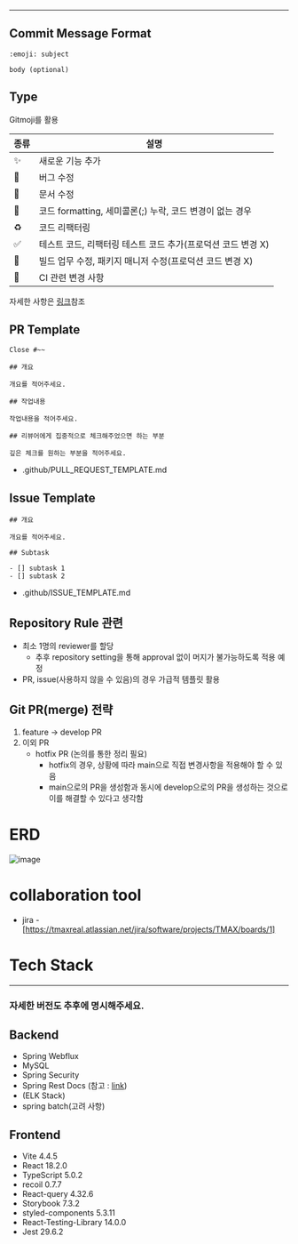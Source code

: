 
---

## Commit Message Format

```
:emoji: subject

body (optional)
```

## Type

Gitmoji를 활용

| 종류 | 설명                                                         |
| ---- | ------------------------------------------------------------ |
| ✨   | 새로운 기능 추가                                             |
| 🐛   | 버그 수정                                                    |
| 📝   | 문서 수정                                                    |
| 🎨   | 코드 formatting, 세미콜론(;) 누락, 코드 변경이 없는 경우     |
| ♻️   | 코드 리팩터링                                                |
| ✅   | 테스트 코드, 리팩터링 테스트 코드 추가(프로덕션 코드 변경 X) |
| 👷   | 빌드 업무 수정, 패키지 매니저 수정(프로덕션 코드 변경 X)     |
| 💚   | CI 관련 변경 사항                                            |

자세한 사항은 [링크](https://inpa.tistory.com/entry/GIT-%E2%9A%A1%EF%B8%8F-Gitmoji-%EC%82%AC%EC%9A%A9%EB%B2%95-Gitmoji-cli)참조

## PR Template

```
Close #~~

## 개요

개요를 적어주세요.

## 작업내용

작업내용을 적어주세요.

## 리뷰어에게 집중적으로 체크해주었으면 하는 부분

깊은 체크를 원하는 부분을 적어주세요.
```

- .github/PULL_REQUEST_TEMPLATE.md

## Issue Template

```
## 개요

개요를 적어주세요.

## Subtask

- [] subtask 1
- [] subtask 2
```

- .github/ISSUE_TEMPLATE.md

## Repository Rule 관련

- 최소 1명의 reviewer를 할당
  - 추후 repository setting을 통해 approval 없이 머지가 불가능하도록 적용 예정
- PR, issue(사용하지 않을 수 있음)의 경우 가급적 템플릿 활용

## Git PR(merge) 전략

1. feature → develop PR
2. 이외 PR
   - hotfix PR (논의를 통한 정리 필요)
     - hotfix의 경우, 상황에 따라 main으로 직접 변경사항을 적용해야 할 수 있음
     - main으로의 PR을 생성함과 동시에 develop으로의 PR을 생성하는 것으로 이를 해결할 수 있다고 생각함

# ERD

![image](https://github.com/ukjinlee66/realworld/assets/52191425/9b815ac1-88c8-4fb6-9c72-86ae990995ed)


# collaboration tool

- jira - [https://tmaxreal.atlassian.net/jira/software/projects/TMAX/boards/1]

# Tech Stack

---

### 자세한 버전도 추후에 명시해주세요.

## Backend

- Spring Webflux
- MySQL
- Spring Security
- Spring Rest Docs (참고 : [link](https://techblog.woowahan.com/2597/))
- (ELK Stack)
- spring batch(고려 사항)

## Frontend

- Vite 4.4.5
- React 18.2.0
- TypeScript 5.0.2
- recoil 0.7.7
- React-query 4.32.6
- Storybook 7.3.2
- styled-components 5.3.11
- React-Testing-Library 14.0.0
- Jest 29.6.2

